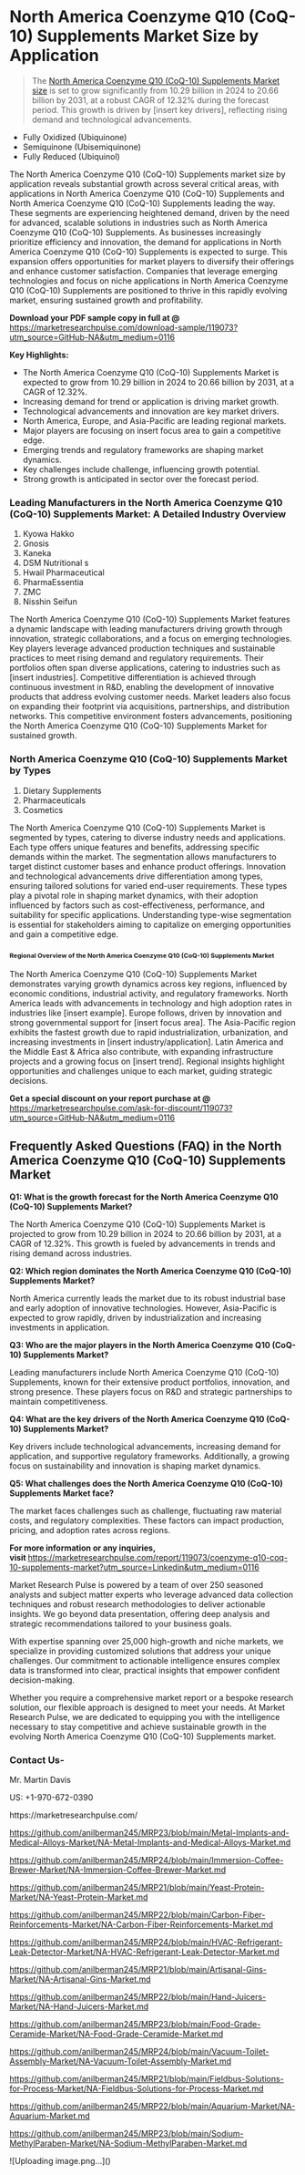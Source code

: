 <h1>North America Coenzyme Q10 (CoQ-10) Supplements Market&nbsp;Size by Application</h1><blockquote><p>The <a href="https://marketresearchpulse.com/download-sample/119073?utm_source=GitHub-NA&amp;utm_medium=0116">North America Coenzyme Q10 (CoQ-10) Supplements Market size</a> is set to grow significantly from 10.29 billion in 2024 to 20.66 billion by 2031, at a robust CAGR of 12.32% during the forecast period. This growth is driven by [insert key drivers], reflecting rising demand and technological advancements.</p></blockquote><ul><li>Fully Oxidized (Ubiquinone) <li> Semiquinone (Ubisemiquinone) <li> Fully Reduced (Ubiquinol)</li></ul><p>The North America Coenzyme Q10 (CoQ-10) Supplements market size by application reveals substantial growth across several critical areas, with applications in North America Coenzyme Q10 (CoQ-10) Supplements and North America Coenzyme Q10 (CoQ-10) Supplements leading the way. These segments are experiencing heightened demand, driven by the need for advanced, scalable solutions in industries such as North America Coenzyme Q10 (CoQ-10) Supplements. As businesses increasingly prioritize efficiency and innovation, the demand for applications in North America Coenzyme Q10 (CoQ-10) Supplements is expected to surge. This expansion offers opportunities for market players to diversify their offerings and enhance customer satisfaction. Companies that leverage emerging technologies and focus on niche applications in North America Coenzyme Q10 (CoQ-10) Supplements are positioned to thrive in this rapidly evolving market, ensuring sustained growth and profitability.</p><p><strong>Download your PDF sample copy in full at @ </strong><a href="https://marketresearchpulse.com/download-sample/119073?utm_source=GitHub-NA&amp;utm_medium=0116">https://marketresearchpulse.com/download-sample/119073?utm_source=GitHub-NA&amp;utm_medium=0116</a></p><p><strong>Key Highlights: </strong></p><ul><li>The North America Coenzyme Q10 (CoQ-10) Supplements Market is expected to grow from 10.29 billion in 2024 to 20.66 billion by 2031, at a CAGR of 12.32%.</li><li>Increasing demand for trend or application is driving market growth.</li><li>Technological advancements and innovation are key market drivers.</li><li>North America, Europe, and Asia-Pacific are leading regional markets.</li><li>Major players are focusing on insert focus area to gain a competitive edge.</li><li>Emerging trends and regulatory frameworks are shaping market dynamics.</li><li>Key challenges include challenge, influencing growth potential.</li><li>Strong growth is anticipated in sector over the forecast period.</li></ul><h3>Leading Manufacturers in the North America Coenzyme Q10 (CoQ-10) Supplements Market: A Detailed Industry Overview</h3><ol><li>Kyowa Hakko</li><li>Gnosis</li><li>Kaneka</li><li>DSM Nutritional s</li><li>Hwail Pharmaceutical</li><li>PharmaEssentia</li><li>ZMC</li><li>Nisshin Seifun</li></ol><div class="flex max-w-full flex-col flex-grow"><div class="min-h-8 text-message flex w-full flex-col items-end gap-2 whitespace-normal break-words [.text-message+&amp;]:mt-5" dir="auto" data-message-author-role="assistant" data-message-id="fd8432e4-4910-450d-b182-61b7bfb0a01f" data-message-model-slug="gpt-4o"><div class="flex w-full flex-col gap-1 empty:hidden first:pt-[3px]"><div class="markdown prose w-full break-words dark:prose-invert light"><p>The North America Coenzyme Q10 (CoQ-10) Supplements Market features a dynamic landscape with leading manufacturers driving growth through innovation, strategic collaborations, and a focus on emerging technologies. Key players leverage advanced production techniques and sustainable practices to meet rising demand and regulatory requirements. Their portfolios often span diverse applications, catering to industries such as [insert industries]. Competitive differentiation is achieved through continuous investment in R&amp;D, enabling the development of innovative products that address evolving customer needs. Market leaders also focus on expanding their footprint via acquisitions, partnerships, and distribution networks. This competitive environment fosters advancements, positioning the North America Coenzyme Q10 (CoQ-10) Supplements Market for sustained growth.</p></div></div></div></div><h3>North America Coenzyme Q10 (CoQ-10) Supplements Market by Types</h3><ol><li>Dietary Supplements <li> Pharmaceuticals <li> Cosmetics</li></ol><div class="flex max-w-full flex-col flex-grow"><div class="min-h-8 text-message flex w-full flex-col items-end gap-2 whitespace-normal break-words [.text-message+&amp;]:mt-5" dir="auto" data-message-author-role="assistant" data-message-id="084470be-0bb7-4664-bddf-5156b4f41249" data-message-model-slug="gpt-4o-mini"><div class="flex w-full flex-col gap-1 empty:hidden first:pt-[3px]"><div class="markdown prose w-full break-words dark:prose-invert light"><p>The North America Coenzyme Q10 (CoQ-10) Supplements Market is segmented by types, catering to diverse industry needs and applications. Each type offers unique features and benefits, addressing specific demands within the market. The segmentation allows manufacturers to target distinct customer bases and enhance product offerings. Innovation and technological advancements drive differentiation among types, ensuring tailored solutions for varied end-user requirements. These types play a pivotal role in shaping market dynamics, with their adoption influenced by factors such as cost-effectiveness, performance, and suitability for specific applications. Understanding type-wise segmentation is essential for stakeholders aiming to capitalize on emerging opportunities and gain a competitive edge.</p></div></div></div></div><h3><span style="font-size: 11px;">Regional Overview of the North America Coenzyme Q10 (CoQ-10) Supplements Market</span></h3><div class="flex max-w-full flex-col flex-grow"><div class="min-h-8 text-message flex w-full flex-col items-end gap-2 whitespace-normal break-words [.text-message+&amp;]:mt-5" dir="auto" data-message-author-role="assistant" data-message-id="e9038762-ce64-4e30-91c9-9bd413514231" data-message-model-slug="gpt-4o-mini"><div class="flex w-full flex-col gap-1 empty:hidden first:pt-[3px]"><div class="markdown prose w-full break-words dark:prose-invert light"><p>The North America Coenzyme Q10 (CoQ-10) Supplements Market demonstrates varying growth dynamics across key regions, influenced by economic conditions, industrial activity, and regulatory frameworks. North America leads with advancements in technology and high adoption rates in industries like [insert example]. Europe follows, driven by innovation and strong governmental support for [insert focus area]. The Asia-Pacific region exhibits the fastest growth due to rapid industrialization, urbanization, and increasing investments in [insert industry/application]. Latin America and the Middle East &amp; Africa also contribute, with expanding infrastructure projects and a growing focus on [insert trend]. Regional insights highlight opportunities and challenges unique to each market, guiding strategic decisions.</p></div></div></div></div><p><strong>Get a special discount on your report purchase at @ </strong><a href="https://marketresearchpulse.com/ask-for-discount/119073?utm_source=GitHub-NA&amp;utm_medium=0116">https://marketresearchpulse.com/ask-for-discount/119073?utm_source=GitHub-NA&amp;utm_medium=0116</a></p><h2>Frequently Asked Questions (FAQ) in the North America Coenzyme Q10 (CoQ-10) Supplements Market</h2><p><strong>Q1: What is the growth forecast for the North America Coenzyme Q10 (CoQ-10) Supplements Market?</strong></p><p>The North America Coenzyme Q10 (CoQ-10) Supplements Market is projected to grow from 10.29 billion in 2024 to 20.66 billion by 2031, at a CAGR of 12.32%. This growth is fueled by advancements in trends and rising demand across industries.</p><p><strong>Q2: Which region dominates the North America Coenzyme Q10 (CoQ-10) Supplements Market?</strong></p><p>North America currently leads the market due to its robust industrial base and early adoption of innovative technologies. However, Asia-Pacific is expected to grow rapidly, driven by industrialization and increasing investments in application.</p><p><strong>Q3: Who are the major players in the North America Coenzyme Q10 (CoQ-10) Supplements Market?</strong></p><p>Leading manufacturers include North America Coenzyme Q10 (CoQ-10) Supplements, known for their extensive product portfolios, innovation, and strong presence. These players focus on R&amp;D and strategic partnerships to maintain competitiveness.</p><p><strong>Q4: What are the key drivers of the North America Coenzyme Q10 (CoQ-10) Supplements Market?</strong></p><p>Key drivers include technological advancements, increasing demand for application, and supportive regulatory frameworks. Additionally, a growing focus on sustainability and innovation is shaping market dynamics.</p><p><strong>Q5: What challenges does the North America Coenzyme Q10 (CoQ-10) Supplements Market face?</strong></p><p>The market faces challenges such as challenge, fluctuating raw material costs, and regulatory complexities. These factors can impact production, pricing, and adoption rates across regions.</p><p><strong>For more information or any inquiries, visit&nbsp;</strong><a href="https://marketresearchpulse.com/report/119073/coenzyme-q10-coq-10-supplements-market?utm_source=Linkedin&utm_medium=0116">https://marketresearchpulse.com/report/119073/coenzyme-q10-coq-10-supplements-market?utm_source=Linkedin&utm_medium=0116</a></p><p>Market Research Pulse is powered by a team of over 250 seasoned analysts and subject matter experts who leverage advanced data collection techniques and robust research methodologies to deliver actionable insights. We go beyond data presentation, offering deep analysis and strategic recommendations tailored to your business goals.</p><p>With expertise spanning over 25,000 high-growth and niche markets, we specialize in providing customized solutions that address your unique challenges. Our commitment to actionable intelligence ensures complex data is transformed into clear, practical insights that empower confident decision-making.</p><p>Whether you require a comprehensive market report or a bespoke research solution, our flexible approach is designed to meet your needs. At Market Research Pulse, we are dedicated to equipping you with the intelligence necessary to stay competitive and achieve sustainable growth in the evolving North America Coenzyme Q10 (CoQ-10) Supplements market.</p><h3><strong>Contact Us-</strong></h3><p>Mr. Martin Davis</p><p>US: +1-970-672-0390</p><p>https://marketresearchpulse.com/</p><p><a href="https://github.com/anilberman245/MRP23/blob/main/Metal-Implants-and-Medical-Alloys-Market/NA-Metal-Implants-and-Medical-Alloys-Market.md">https://github.com/anilberman245/MRP23/blob/main/Metal-Implants-and-Medical-Alloys-Market/NA-Metal-Implants-and-Medical-Alloys-Market.md</a></p><p><a href="https://github.com/anilberman245/MRP24/blob/main/Immersion-Coffee-Brewer-Market/NA-Immersion-Coffee-Brewer-Market.md">https://github.com/anilberman245/MRP24/blob/main/Immersion-Coffee-Brewer-Market/NA-Immersion-Coffee-Brewer-Market.md</a></p><p><a href="https://github.com/anilberman245/MRP21/blob/main/Yeast-Protein-Market/NA-Yeast-Protein-Market.md">https://github.com/anilberman245/MRP21/blob/main/Yeast-Protein-Market/NA-Yeast-Protein-Market.md</a></p><p><a href="https://github.com/anilberman245/MRP22/blob/main/Carbon-Fiber-Reinforcements-Market/NA-Carbon-Fiber-Reinforcements-Market.md">https://github.com/anilberman245/MRP22/blob/main/Carbon-Fiber-Reinforcements-Market/NA-Carbon-Fiber-Reinforcements-Market.md</a></p><p><a href="https://github.com/anilberman245/MRP24/blob/main/HVAC-Refrigerant-Leak-Detector-Market/NA-HVAC-Refrigerant-Leak-Detector-Market.md">https://github.com/anilberman245/MRP24/blob/main/HVAC-Refrigerant-Leak-Detector-Market/NA-HVAC-Refrigerant-Leak-Detector-Market.md</a></p><p><a href="https://github.com/anilberman245/MRP21/blob/main/Artisanal-Gins-Market/NA-Artisanal-Gins-Market.md">https://github.com/anilberman245/MRP21/blob/main/Artisanal-Gins-Market/NA-Artisanal-Gins-Market.md</a></p><p><a href="https://github.com/anilberman245/MRP22/blob/main/Hand-Juicers-Market/NA-Hand-Juicers-Market.md">https://github.com/anilberman245/MRP22/blob/main/Hand-Juicers-Market/NA-Hand-Juicers-Market.md</a></p><p><a href="https://github.com/anilberman245/MRP23/blob/main/Food-Grade-Ceramide-Market/NA-Food-Grade-Ceramide-Market.md">https://github.com/anilberman245/MRP23/blob/main/Food-Grade-Ceramide-Market/NA-Food-Grade-Ceramide-Market.md</a></p><p><a href="https://github.com/anilberman245/MRP24/blob/main/Vacuum-Toilet-Assembly-Market/NA-Vacuum-Toilet-Assembly-Market.md">https://github.com/anilberman245/MRP24/blob/main/Vacuum-Toilet-Assembly-Market/NA-Vacuum-Toilet-Assembly-Market.md</a></p><p><a href="https://github.com/anilberman245/MRP21/blob/main/Fieldbus-Solutions-for-Process-Market/NA-Fieldbus-Solutions-for-Process-Market.md">https://github.com/anilberman245/MRP21/blob/main/Fieldbus-Solutions-for-Process-Market/NA-Fieldbus-Solutions-for-Process-Market.md</a></p><p><a href="https://github.com/anilberman245/MRP22/blob/main/Aquarium-Market/NA-Aquarium-Market.md">https://github.com/anilberman245/MRP22/blob/main/Aquarium-Market/NA-Aquarium-Market.md</a></p><p><a href="https://github.com/anilberman245/MRP23/blob/main/Sodium-MethylParaben-Market/NA-Sodium-MethylParaben-Market.md">https://github.com/anilberman245/MRP23/blob/main/Sodium-MethylParaben-Market/NA-Sodium-MethylParaben-Market.md</a></p>
![Uploading image.png…]()
